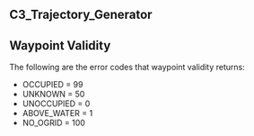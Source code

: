 ## C3_Trajectory_Generator

## Waypoint Validity
The following are the error codes that waypoint validity returns:
- OCCUPIED = 99
- UNKNOWN = 50
- UNOCCUPIED = 0
- ABOVE_WATER = 1
- NO_OGRID = 100